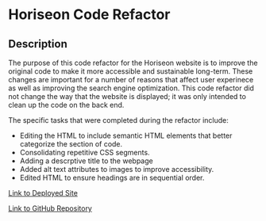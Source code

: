 # Horiseon Code Refactor

## Description

The purpose of this code refactor for the Horiseon website is to improve the original code to make it more accessible and sustainable long-term. These changes are important for a number of reasons that affect user experinece as well as improving the search engine optimization. This code refactor did not change the way that the website is displayed; it was only intended to clean up the code on the back end. 

The specific tasks that were completed during the refactor include:
- Editing the HTML to include semantic HTML elements that better categorize the section of code.
- Consolidating repetitive CSS segments.
- Adding a descrptive title to the webpage
- Added alt text attributes to images to improve accessibility.
- Edited HTML to ensure headings are in sequential order.


[Link to Deployed Site](doc:https://sydlaub.github.io/slaub-01-code-refactor/)

[Link to GitHub Repository](doc:https://github.com/sydlaub/slaub-01-code-refactor) 

